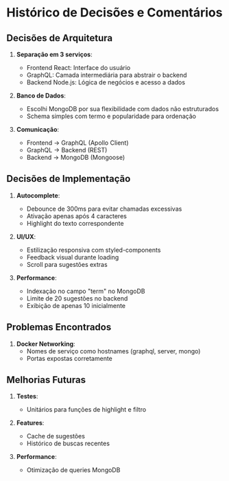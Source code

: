 # Histórico de Decisões e Comentários

## Decisões de Arquitetura

1. **Separação em 3 serviços**:
   - Frontend React: Interface do usuário
   - GraphQL: Camada intermediária para abstrair o backend
   - Backend Node.js: Lógica de negócios e acesso a dados

2. **Banco de Dados**:
   - Escolhi MongoDB por sua flexibilidade com dados não estruturados
   - Schema simples com termo e popularidade para ordenação

3. **Comunicação**:
   - Frontend → GraphQL (Apollo Client)
   - GraphQL → Backend (REST)
   - Backend → MongoDB (Mongoose)

## Decisões de Implementação

1. **Autocomplete**:
   - Debounce de 300ms para evitar chamadas excessivas
   - Ativação apenas após 4 caracteres
   - Highlight do texto correspondente

2. **UI/UX**:
   - Estilização responsiva com styled-components
   - Feedback visual durante loading
   - Scroll para sugestões extras

3. **Performance**:
   - Indexação no campo "term" no MongoDB
   - Limite de 20 sugestões no backend
   - Exibição de apenas 10 inicialmente

## Problemas Encontrados

1. **Docker Networking**:
   - Nomes de serviço como hostnames (graphql, server, mongo)
   - Portas expostas corretamente

## Melhorias Futuras

1. **Testes**:
   - Unitários para funções de highlight e filtro

2. **Features**:
   - Cache de sugestões
   - Histórico de buscas recentes

3. **Performance**:
   - Otimização de queries MongoDB
